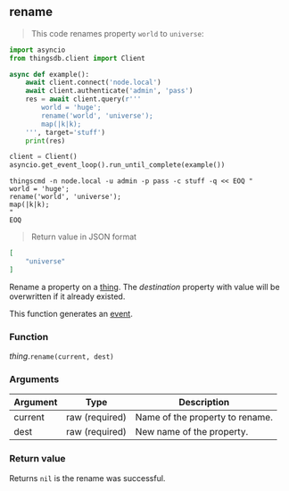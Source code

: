 ## rename

> This code renames property `world` to `universe`:

```python
import asyncio
from thingsdb.client import Client

async def example():
    await client.connect('node.local')
    await client.authenticate('admin', 'pass')
    res = await client.query(r'''
        world = 'huge';
        rename('world', 'universe');
        map(|k|k);
    ''', target='stuff')
    print(res)

client = Client()
asyncio.get_event_loop().run_until_complete(example())
```

```shell
thingscmd -n node.local -u admin -p pass -c stuff -q << EOQ "
world = 'huge';
rename('world', 'universe');
map(|k|k);
"
EOQ
```

> Return value in JSON format

```json
[
    "universe"
]
```

Rename a property on a [thing](#thing). The *destination* property with value will be overwritten
if it already existed.

This function generates an [event](#events).

### Function
*thing*.`rename(current, dest)`

### Arguments
Argument | Type | Description
-------- | ---- | -----------
current | raw (required) | Name of the property to rename.
dest | raw (required) | New name of the property.

### Return value
Returns `nil` is the rename was successful.

